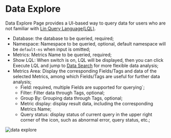 # Data Explore

Data Explore Page provides a UI-based way to query data for users who are not familiar with [Lin Query Language(LQL)](../lql.md).

- Database: the database to be queried, required;
- Namespace: Namespace to be queried, optional, default namespace will be `default-ns` when input is omitted;
- Metrics: Metrics Name to be queried, required;
- Show LQL: When switch is on, LQL will be displayed, then you can click Execute LQL and jump to [Data Search](./search.md) for more flexible data analysis;
- Metrics Area: Display the corresponding Fields/Tags and data of the selected Metrics, among which Fields/Tags are useful for further data analysis;
  - Field: required, multiple Fields are supported for querying`;
  - Filter: Filter data through Tags, optional;
  - Group By: Grouping data through Tags, optional;
  - Metric display: display result data, including the corresponding Metrics Name;
  - Query status: display status of current query in the upper right corner of the icon, such as abnormal error, query status, etc.;

<image-window>

![data explore](@images/guide/admin_ui/data_explore.png)

</image-window>